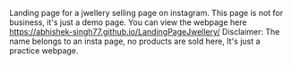 Landing page for a jwellery selling page on instagram.
This page is not for business, it's just a demo page.
You can view the webpage here https://abhishek-singh77.github.io/LandingPageJwellery/
Disclaimer: The name belongs to an insta page, no products are sold here, It's just a practice webpage.
